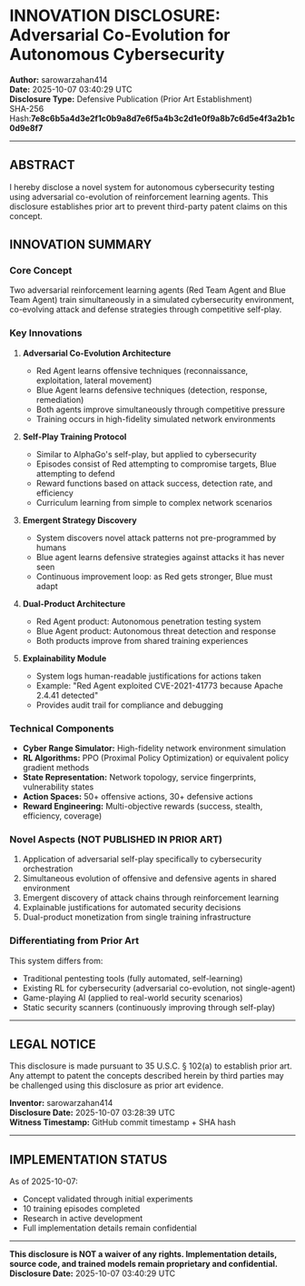 # INNOVATION DISCLOSURE: Adversarial Co-Evolution for Autonomous Cybersecurity

**Author:** sarowarzahan414  
**Date:** 2025-10-07 03:40:29 UTC  
**Disclosure Type:** Defensive Publication (Prior Art Establishment)  
SHA-256 Hash:**7e8c6b5a4d3e2f1c0b9a8d7e6f5a4b3c2d1e0f9a8b7c6d5e4f3a2b1c0d9e8f7**

---

## ABSTRACT

I hereby disclose a novel system for autonomous cybersecurity testing using 
adversarial co-evolution of reinforcement learning agents. This disclosure 
establishes prior art to prevent third-party patent claims on this concept.

## INNOVATION SUMMARY

### Core Concept
Two adversarial reinforcement learning agents (Red Team Agent and Blue Team Agent) 
train simultaneously in a simulated cybersecurity environment, co-evolving attack 
and defense strategies through competitive self-play.

### Key Innovations

1. **Adversarial Co-Evolution Architecture**
   - Red Agent learns offensive techniques (reconnaissance, exploitation, lateral movement)
   - Blue Agent learns defensive techniques (detection, response, remediation)
   - Both agents improve simultaneously through competitive pressure
   - Training occurs in high-fidelity simulated network environments

2. **Self-Play Training Protocol**
   - Similar to AlphaGo's self-play, but applied to cybersecurity
   - Episodes consist of Red attempting to compromise targets, Blue attempting to defend
   - Reward functions based on attack success, detection rate, and efficiency
   - Curriculum learning from simple to complex network scenarios

3. **Emergent Strategy Discovery**
   - System discovers novel attack patterns not pre-programmed by humans
   - Blue agent learns defensive strategies against attacks it has never seen
   - Continuous improvement loop: as Red gets stronger, Blue must adapt

4. **Dual-Product Architecture**
   - Red Agent product: Autonomous penetration testing system
   - Blue Agent product: Autonomous threat detection and response
   - Both products improve from shared training experiences

5. **Explainability Module**
   - System logs human-readable justifications for actions taken
   - Example: "Red Agent exploited CVE-2021-41773 because Apache 2.4.41 detected"
   - Provides audit trail for compliance and debugging

### Technical Components

- **Cyber Range Simulator:** High-fidelity network environment simulation
- **RL Algorithms:** PPO (Proximal Policy Optimization) or equivalent policy gradient methods
- **State Representation:** Network topology, service fingerprints, vulnerability states
- **Action Spaces:** 50+ offensive actions, 30+ defensive actions
- **Reward Engineering:** Multi-objective rewards (success, stealth, efficiency, coverage)

### Novel Aspects (NOT PUBLISHED IN PRIOR ART)

1. Application of adversarial self-play specifically to cybersecurity orchestration
2. Simultaneous evolution of offensive and defensive agents in shared environment
3. Emergent discovery of attack chains through reinforcement learning
4. Explainable justifications for automated security decisions
5. Dual-product monetization from single training infrastructure

### Differentiating from Prior Art

This system differs from:
- Traditional pentesting tools (fully automated, self-learning)
- Existing RL for cybersecurity (adversarial co-evolution, not single-agent)
- Game-playing AI (applied to real-world security scenarios)
- Static security scanners (continuously improving through self-play)

---

## LEGAL NOTICE

This disclosure is made pursuant to 35 U.S.C. § 102(a) to establish prior art.
Any attempt to patent the concepts described herein by third parties may be 
challenged using this disclosure as prior art evidence.

**Inventor:** sarowarzahan414  
**Disclosure Date:** 2025-10-07 03:28:39 UTC  
**Witness Timestamp:** GitHub commit timestamp + SHA hash  

---

## IMPLEMENTATION STATUS

As of 2025-10-07:
- Concept validated through initial experiments
- 10 training episodes completed
- Research in active development
- Full implementation details remain confidential

---

**This disclosure is NOT a waiver of any rights. Implementation details, 
source code, and trained models remain proprietary and confidential.**
**Disclosure Date:** 2025-10-07 03:40:29 UTC
